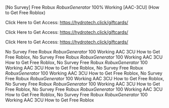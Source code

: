[No Survey] Free Robux $Robux Generator$ 100% Working [AAC-3CU] (How to Get Free Roblox)

Click Here to Get Access: https://hydrotech.click/giftcards/

Click Here to Get Access: https://hydrotech.click/giftcards/

Click Here to Get Access: https://hydrotech.click/giftcards/

 No Survey Free Robux $Robux Generator$ 100 Working AAC 3CU How to Get Free Roblox, No Survey Free Robux $Robux Generator$ 100 Working AAC 3CU How to Get Free Roblox, No Survey Free Robux $Robux Generator$ 100 Working AAC 3CU How to Get Free Roblox, No Survey Free Robux $Robux Generator$ 100 Working AAC 3CU How to Get Free Roblox, No Survey Free Robux $Robux Generator$ 100 Working AAC 3CU How to Get Free Roblox, No Survey Free Robux $Robux Generator$ 100 Working AAC 3CU How to Get Free Roblox, No Survey Free Robux $Robux Generator$ 100 Working AAC 3CU How to Get Free Roblox, No Survey Free Robux $Robux Generator$ 100 Working AAC 3CU How to Get Free Roblox
